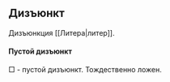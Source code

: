 ## Дизъюнкт
Дизъюнкция [[Литера|литер]].

#### Пустой дизъюнкт
$\Box$ - пустой дизъюнкт. Тождественно ложен.
